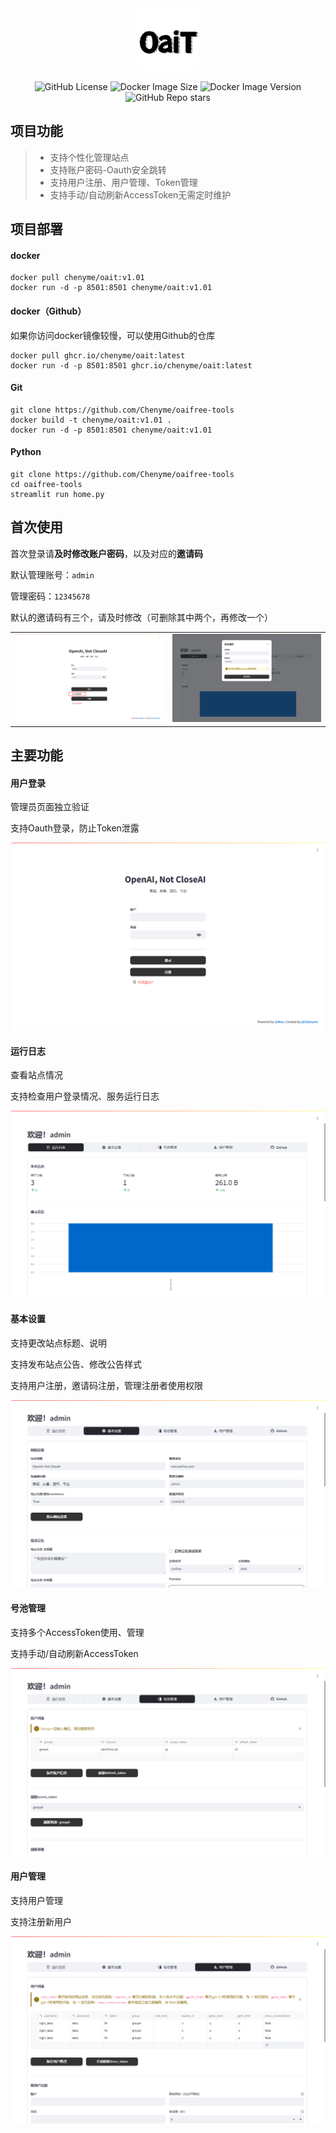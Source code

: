 <div align="center">
  
<img src="https://github.com/Chenyme/oaifree-tools/blob/main/LOGO.png" alt="Logo" width="100">

![GitHub License](https://img.shields.io/github/license/chenyme/oaifree-tools)
![Docker Image Size](https://img.shields.io/docker/image-size/chenyme/oait)
![Docker Image Version](https://img.shields.io/docker/v/chenyme/oait)
![GitHub Repo stars](https://img.shields.io/github/stars/chenyme/oaifree-tools)


</div>

## 项目功能
> - 支持个性化管理站点
> - 支持账户密码-Oauth安全跳转
> - 支持用户注册、用户管理、Token管理
> - 支持手动/自动刷新AccessToken无需定时维护

## 项目部署
#### docker
```shell
docker pull chenyme/oait:v1.01
docker run -d -p 8501:8501 chenyme/oait:v1.01
```

#### docker（Github）
如果你访问docker镜像较慢，可以使用Github的仓库
```shell
docker pull ghcr.io/chenyme/oait:latest
docker run -d -p 8501:8501 ghcr.io/chenyme/oait:latest
```

#### Git
```shell
git clone https://github.com/Chenyme/oaifree-tools
docker build -t chenyme/oait:v1.01 .
docker run -d -p 8501:8501 chenyme/oait:v1.01
```

#### Python
```shell
git clone https://github.com/Chenyme/oaifree-tools
cd oaifree-tools
streamlit run home.py
```

## 首次使用

首次登录请**及时修改账户密码**，以及对应的**邀请码**

默认管理账号：`admin`

管理密码：`12345678`

默认的邀请码有三个，请及时修改（可删除其中两个，再修改一个）

<table>
  <tr>
    <td><img src="https://github.com/Chenyme/oaifree-tools/blob/main/public/login-admin.png" /></td>
    <td><img src="https://github.com/Chenyme/oaifree-tools/blob/main/public/admin-keychange.png" /></td>
  </tr>
</table>


## 主要功能

#### 用户登录

管理员页面独立验证

支持Oauth登录，防止Token泄露

<img src="https://github.com/Chenyme/oaifree-tools/blob/main/public/login.png" />

#### 运行日志

查看站点情况

支持检查用户登录情况、服务运行日志

<img src="https://github.com/Chenyme/oaifree-tools/blob/main/public/admin-preview.png" />

#### 基本设置

支持更改站点标题、说明

支持发布站点公告、修改公告样式

支持用户注册，邀请码注册，管理注册者使用权限

<img src="https://github.com/Chenyme/oaifree-tools/blob/main/public/admin-basicsetting.png" />

#### 号池管理

支持多个AccessToken使用、管理

支持手动/自动刷新AccessToken

<img src="https://github.com/Chenyme/oaifree-tools/blob/main/public/admin-accountpool.png" />

#### 用户管理

支持用户管理

支持注册新用户

<img src="https://github.com/Chenyme/oaifree-tools/blob/main/public/admin-usermanage.png" />





